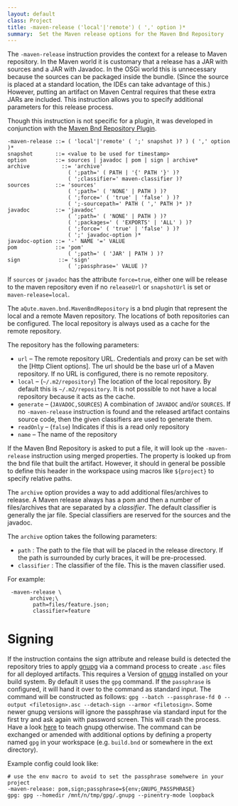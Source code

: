 ```yaml
---
layout: default
class: Project
title: -maven-release ('local'|'remote') ( ',' option )*
summary:  Set the Maven release options for the Maven Bnd Repository
---
```


The `-maven-release` instruction provides the context for a release to Maven repository. In the Maven world it is customary that a release has a JAR with sources and a JAR with Javadoc. In the OSGi world this is unnecessary because the sources can be packaged inside the bundle. (Since the source is placed at a standard location, the IDEs can take advantage of this.) However, putting an artifact on Maven Central requires that these extra JARs are included. This instruction allows you to specify additional parameters for this release process.

Though this instruction is not specific for a plugin, it was developed in conjunction with the [Maven Bnd Repository Plugin][1].


    -maven-release ::= ( 'local'|'remote' ( ';' snapshot )? ) ( ',' option )*
    snapshot       ::= <value to be used for timestamp>
    option         ::= sources | javadoc | pom | sign | archive*
    archive          ::= 'archive' 
                       ( ';path=' ( PATH | '{' PATH '}' )?
                       ( ';classifier=' maven-classifier )?
    sources        ::= 'sources' 
                       ( ';path=' ( 'NONE' | PATH ) )?
                       ( ';force=' ( 'true' | 'false' ) )?
                       ( ';-sourcepath=' PATH ( ',' PATH )* )?
    javadoc        ::= 'javadoc'
                       ( ';path=' ( 'NONE' | PATH ) )?
                       ( ';packages=' ( 'EXPORTS' | 'ALL' ) )?
                       ( ';force=' ( 'true' | 'false' ) )?
                       ( ';' javadoc-option )*
    javadoc-option ::= '-' NAME '=' VALUE
    pom            ::= 'pom'
                       ( ';path=' ( 'JAR' | PATH ) )?
    sign            ::= 'sign'
                       ( ';passphrase=' VALUE )?

If `sources` or `javadoc` has the attribute `force=true`, either one will be release to the maven repository even if no `releaseUrl` or `snapshotUrl` is set or `maven-release=local`. 

The `aQute.maven.bnd.MavenBndRepository` is a bnd plugin that represent the local and a remote Maven repository. The locations of both repositories can be configured. The local repository is always used as a cache for the remote repository.

The repository has the following parameters:

* `url` – The remote repository URL. Credentials and proxy can be set with the [Http Client options]. The url should be the base url of a Maven repository. If no URL is configured, there is no remote repository.
* `local`  – (`~/.m2/repository`) The location of the local repository. By default this is `~/.m2/repository`. It is not possible to not have a local repository because it acts as the cache.
* `generate` – (`JAVADOC,SOURCES`) A combination of `JAVADOC` and/or `SOURCES`. If no `-maven-release` instruction is found and the released artifact contains source code, then the given classifiers are used to generate them.
* `readOnly` – (`false`) Indicates if this is a read only repository
* `name` – The name of the repository

If the Maven Bnd Repository is asked to put a file, it will look up the `-maven-release` instruction using merged properties. The property is looked up from the bnd file that built the artifact. However, it should in general be possible to define this header in the workspace using macros like `${project}` to specify relative paths.

The `archive` option provides a way to add additional files/archives to release. A Maven release always has a pom and then a number of files/archives that are separated by a _classifier_. The default classifier is generally the jar file. Special classifiers are reserved for the sources and the javadoc. 

The `archive` option takes the following parameters:

* `path` : The path to the file that will be placed in the release directory. If the path is surrounded by curly braces, it will be pre-processed.
* `classifier` : The classifier of the file. This is the maven classifier used.

For example:

     -maven-release \
           archive;\
            path=files/feature.json;
            classifier=feature
     
# Signing

If the instruction contains the sign attribute  and release build is detected the repository tries to apply [gnupg](https://gnupg.org/) via a command process to create `.asc` files for all deployed artifacts. This requires a Version of [gnupg](https://gnupg.org/) installed on your build system. By default it uses the `gpg` command. If the `passphrase` is configured, it will hand it over to the command as standard input. The command will be constructed as follows: `gpg --batch --passphrase-fd 0 --output <filetosign>.asc --detach-sign --armor <filetosign>`. Some newer gnupg versions will ignore the passphrase via standard input for the first try and ask again with password screen. This will crash the process. Have a look [here](https://stackoverflow.com/questions/19895122/how-to-use-gnupgs-passphrase-fd-argument) to teach gnupg otherwise. The command can be exchanged or amended with additional options by defining a property named `gpg` in your workspace (e.g. `build.bnd` or somewhere in the ext directory).

Example config could look like:

```
# use the env macro to avoid to set the passphrase somehwere in your project
-maven-release: pom,sign;passphrase=${env;GNUPG_PASSPHRASE}
gpg: gpg --homedir /mnt/n/tmp/gpg/.gnupg --pinentry-mode loopback
```



 

[1]: /plugins/maven
